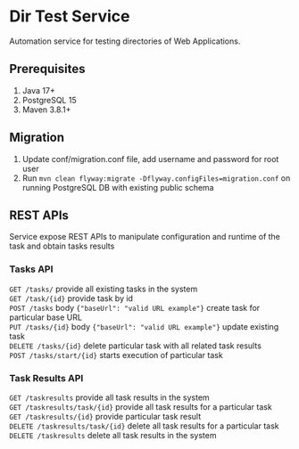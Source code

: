 # Dir Test Service

Automation service for testing directories of Web Applications.

## Prerequisites
1. Java 17+
2. PostgreSQL 15
3. Maven 3.8.1+

## Migration
1. Update conf/migration.conf file, add username and password for root user
2. Run ```mvn clean flyway:migrate -Dflyway.configFiles=migration.conf``` on running PostgreSQL DB with existing public schema

## REST APIs
Service expose REST APIs to manipulate configuration and runtime of the task and obtain tasks results

### Tasks API
```GET /tasks/``` provide all existing tasks in the system  
```GET /task/{id}``` provide task by id  
```POST /tasks``` body ```{"baseUrl": "valid URL example"}``` create task for particular base URL  
```PUT /tasks/{id}``` body ```{"baseUrl": "valid URL example"}``` update existing task  
```DELETE /tasks/{id}``` delete particular task with all related task results  
```POST /tasks/start/{id}``` starts execution of particular task

### Task Results API
```GET /taskresults``` provide all task results in the system  
```GET /taskresults/task/{id}``` provide all task results for a particular task  
```GET /taskresults/{id}``` provide particular task result  
```DELETE /taskresults/task/{id}``` delete all task results for a particular task  
```DELETE /taskresults``` delete all task results in the system  
